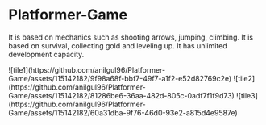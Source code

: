 # Platformer-Game
<p>It is based on mechanics such as shooting arrows, jumping, climbing. It is based on survival, collecting gold and leveling up. It has unlimited development capacity.</p>
![tile1](https://github.com/anilgul96/Platformer-Game/assets/115142182/9f98a68f-bbf7-49f7-a1f2-e52d82769c2e)
![tile2](https://github.com/anilgul96/Platformer-Game/assets/115142182/81286be6-36aa-482d-805c-0adf7f1f9d73)
![tile3](https://github.com/anilgul96/Platformer-Game/assets/115142182/60a31dba-9f76-46d0-93e2-a815d4e9587e)

